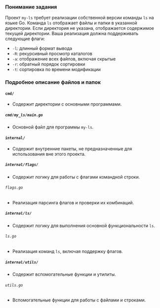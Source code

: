 ### Понимание задания

Проект `my-ls` требует реализации собственной версии команды `ls` на языке Go. Команда `ls` отображает файлы и папки в указанной директории. Если директория не указана, отображается содержимое текущей директории. Ваша реализация должна поддерживать следующие флаги:
- `-l`: длинный формат вывода
- `-R`: рекурсивный просмотр каталогов
- `-a`: отображение всех файлов, включая скрытые
- `-r`: обратный порядок сортировки
- `-t`: сортировка по времени модификации


### Подробное описание файлов и папок

#### `cmd/`
- Содержит директории с основными программами.

##### `cmd/my_ls/main.go`
- Основной файл для программы `my-ls`.

#### `internal/`
- Содержит внутренние пакеты, не предназначенные для использования вне этого проекта.

##### `internal/flags/`
- Содержит логику для работы с флагами командной строки.

###### `flags.go`
- Реализация парсинга флагов и проверки их комбинаций.


##### `internal/ls/`
- Содержит логику для выполнения основной функциональности `ls`.

###### `ls.go`
- Реализация команд `ls`, включая поддержку флагов.


##### `internal/utils/`
- Содержит вспомогательные функции и утилиты.

###### `utils.go`
- Вспомогательные функции для работы с файлами и строками.

